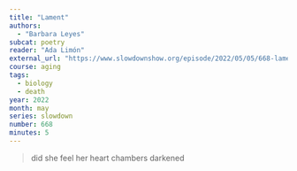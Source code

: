 ```yaml
---
title: "Lament"
authors:
  - "Barbara Leyes"
subcat: poetry
reader: "Ada Limón"
external_url: "https://www.slowdownshow.org/episode/2022/05/05/668-lament"
course: aging
tags:
  - biology
  - death
year: 2022
month: may
series: slowdown
number: 668
minutes: 5
---
```


> did she feel her heart chambers darkened
